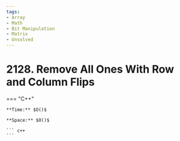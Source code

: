 ```yaml
---
tags:
- Array
- Math
- Bit Manipulation
- Matrix
- Unsolved
---
```



# 2128. Remove All Ones With Row and Column Flips

=== "C++"

    **Time:** $O()$

    **Space:** $O()$

    ``` c++
    ```